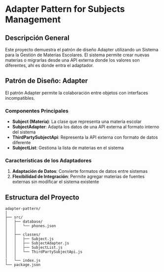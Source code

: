 # Adapter Pattern for Subjects Management

## Descripción General
Este proyecto demuestra el patrón de diseño Adapter utilizando un Sistema para la Gestión de Materias Escolares. El sistema permite crear nuevas materias o migrarlas desde una API externa donde los valores son diferentes, ahí es donde entra el adaptador.

## Patrón de Diseño: Adapter
El patrón Adapter permite la colaboración entre objetos con interfaces incompatibles.

### Componentes Principales
- **Subject (Materia)**: La clase que representa una materia escolar
- **SubjectAdapter**: Adapta los datos de una API externa al formato interno del sistema
- **ThirdPartySubjectApi**: Representa la API externa con formato de datos diferente
- **SubjectList**: Gestiona la lista de materias en el sistema

### Características de los Adaptadores
1. **Adaptación de Datos**: Convierte formatos de datos entre sistemas
2. **Flexibilidad de Integración**: Permite agregar materias de fuentes externas sin modificar el sistema existente

## Estructura del Proyecto
```
adapter-pattern/
│
├── src/
│   ├── database/
│   │   └── phones.json
│   │
│   ├── classes/
│   │   ├── Subject.js
│   │   ├── SubjectAdapter.js
│   │   ├── SubjectList.js
│   │   └── ThirdPartySubjectApi.js
│   │
|   └── index.js
└── package.json
```